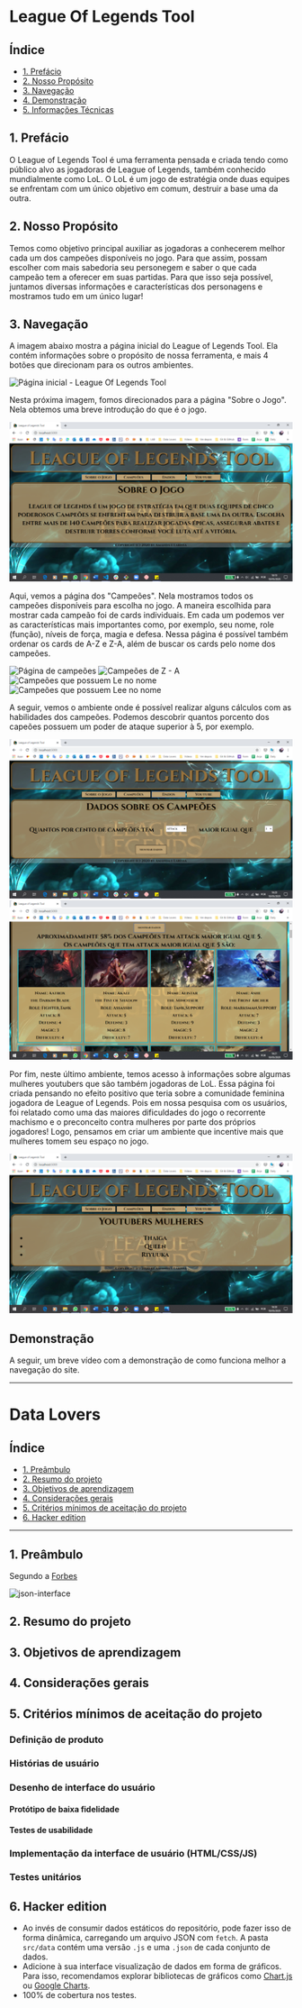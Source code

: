 # League Of Legends Tool

## Índice
* [1. Prefácio](#1-prefácio)
* [2. Nosso Propósito](#2-nosso-propósito)
* [3. Navegação](#3-navegação)
* [4. Demonstração](#4-demonstração)
* [5. Informações Técnicas](#5-informações-tecnicas)

## 1. Prefácio

O League of Legends Tool é uma ferramenta pensada e criada tendo como público alvo as jogadoras de League of Legends, também conhecido mundialmente como LoL. O LoL é um jogo de estratégia onde duas equipes se enfrentam com um único objetivo em comum, destruir a base uma da outra. 

## 2. Nosso Propósito

Temos como objetivo principal auxiliar as jogadoras a conhecerem melhor cada um dos campeões disponíveis no jogo. Para que assim, possam escolher com mais sabedoria seu personegem e saber o que cada campeão tem a oferecer em suas partidas. Para que isso seja possível, juntamos diversas informações e características dos personagens e mostramos tudo em um único lugar!

## 3. Navegação

A imagem abaixo mostra a página inicial do League of Legends Tool. Ela contém informações sobre o propósito de nossa ferramenta, e mais 4 botões que direcionam para os outros ambientes.

  <img src="Imagens\Página Inicial.png" width="300px" title="Página inicial - League Of Legends Tool">

Nesta próxima imagem, fomos direcionados para a página "Sobre o Jogo". Nela obtemos uma breve introdução do que é o jogo. 

  <img src="Imagens\Sobre o Jogo.png" title="Página sobre o jogo">

Aqui, vemos a página dos "Campeões". Nela mostramos todos os campeões disponíveis para escolha no jogo. A maneira escolhida para mostrar cada campeão foi de cards individuais. Em cada um podemos ver as características mais importantes como, por exemplo, seu nome, role (função), níveis de força, magia e defesa. Nessa página é possível também ordenar os cards de A-Z e Z-A, além de buscar os cards pelo nome dos campeões. 

  <img src="Imagens\Campeões.png" title="Página de campeões">
  <img src="Imagens\Campeões ZA.png" title="Campeões de Z - A">
  <img src="Imagens\Campeões Busca.png" title="Campeões que possuem Le no nome">
  <img src="Imagens\Campeões Busca 2.png" title="Campeões que possuem Lee no nome">

A seguir, vemos o ambiente onde é possível realizar alguns cálculos com as habilidades dos campeões. Podemos descobrir quantos porcento dos capeões possuem um poder de ataque superior à 5, por exemplo.

  <img src="Imagens\Dados.png" title="Página de dados">
  <img src="Imagens\Dados 2.png" title="Página de dados">

Por fim, neste último ambiente, temos acesso à informações sobre algumas mulheres youtubers que são também jogadoras de LoL. Essa página foi criada pensando no efeito positivo que teria sobre a comunidade feminina jogadora de League of Legends. Pois em nossa pesquisa com os usuários, foi relatado como uma das maiores dificuldades do jogo o recorrente machismo e o preconceito contra mulheres por parte dos próprios jogadores! Logo, pensamos em criar um ambiente que incentive mais que mulheres tomem seu espaço no jogo. 

  <img src="Imagens\Youtubers.png" title="Página de youtubers">

## Demonstração

A seguir, um breve vídeo com a demonstração de como funciona melhor a navegação do site.

----------------------------------------------------------------

# Data Lovers

## Índice

* [1. Preâmbulo](#1-preâmbulo)
* [2. Resumo do projeto](#2-resumo-do-projeto)
* [3. Objetivos de aprendizagem](#3-objetivos-de-aprendizagem)
* [4. Considerações gerais](#4-consideracoes-gerais)
* [5. Critérios mínimos de aceitação do projeto](#5-criterios-minimos-de-aceitacao-do-projeto)
* [6. Hacker edition](#6-hacker-edition)
***

## 1. Preâmbulo

Segundo a [Forbes](https://www.forbes.com/sites/bernardmarr/2018/05/21/how-much-data-do-we-create-every-day-the-mind-blowing-stats-everyone-should-read)


![json-interface](https:k)

## 2. Resumo do projeto

## 3. Objetivos de aprendizagem

## 4. Considerações gerais

## 5. Critérios mínimos de aceitação do projeto

### Definição de produto


### Histórias de usuário

### Desenho de interface do usuário

#### Protótipo de baixa fidelidade

#### Testes de usabilidade


### Implementação da interface de usuário (HTML/CSS/JS)

### Testes unitários


## 6. Hacker edition

* Ao invés de consumir dados estáticos do repositório, pode fazer isso de forma
  dinâmica, carregando um arquivo JSON com `fetch`. A pasta `src/data` contém
  uma versão `.js` e uma `.json` de cada conjunto de dados.
* Adicione à sua interface visualização de dados em forma de gráficos. Para
  isso, recomendamos explorar bibliotecas de gráficos como [Chart.js](https://www.chartjs.org/)
  ou [Google Charts](https://developers.google.com/chart/).
* 100% de cobertura nos testes.